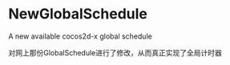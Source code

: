 # NewGlobalSchedule
A new available cocos2d-x global schedule 

对网上那份GlobalSchedule进行了修改，从而真正实现了全局计时器

